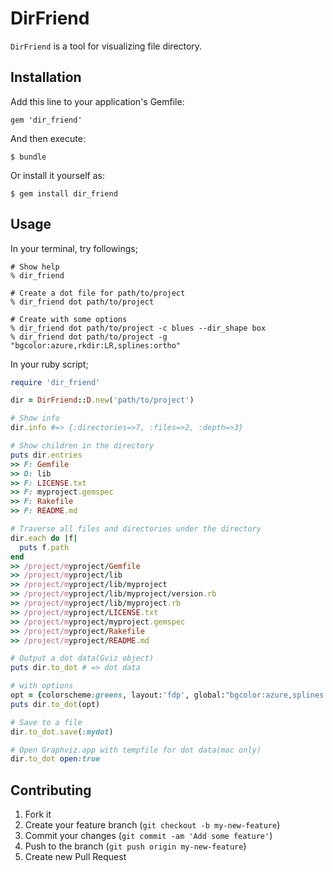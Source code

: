 # DirFriend

`DirFriend` is a tool for visualizing file directory.

## Installation

Add this line to your application's Gemfile:

    gem 'dir_friend'

And then execute:

    $ bundle

Or install it yourself as:

    $ gem install dir_friend

## Usage

In your terminal, try followings;

    # Show help
    % dir_friend

    # Create a dot file for path/to/project
    % dir_friend dot path/to/project
    
    # Create with some options
    % dir_friend dot path/to/project -c blues --dir_shape box
    % dir_friend dot path/to/project -g "bgcolor:azure,rkdir:LR,splines:ortho"

In your ruby script;

```ruby
require 'dir_friend'

dir = DirFriend::D.new('path/to/project')

# Show info
dir.info #=> {:directories=>7, :files=>2, :depth=>3}

# Show children in the directory
puts dir.entries
>> F: Gemfile
>> D: lib
>> F: LICENSE.txt
>> F: myproject.gemspec
>> F: Rakefile
>> F: README.md

# Traverse all files and directories under the directory
dir.each do |f|
  puts f.path
end
>> /project/myproject/Gemfile
>> /project/myproject/lib
>> /project/myproject/lib/myproject
>> /project/myproject/lib/myproject/version.rb
>> /project/myproject/lib/myproject.rb
>> /project/myproject/LICENSE.txt
>> /project/myproject/myproject.gemspec
>> /project/myproject/Rakefile
>> /project/myproject/README.md

# Output a dot data(Gviz object)
puts dir.to_dot # => dot data

# with options
opt = {colorscheme:greens, layout:'fdp', global:"bgcolor:azure,splines:ortho" }
puts dir.to_dot(opt)

# Save to a file
dir.to_dot.save(:mydot)

# Open Graphviz.app with tempfile for dot data(mac only)
dir.to_dot open:true
```

## Contributing

1. Fork it
2. Create your feature branch (`git checkout -b my-new-feature`)
3. Commit your changes (`git commit -am 'Add some feature'`)
4. Push to the branch (`git push origin my-new-feature`)
5. Create new Pull Request
